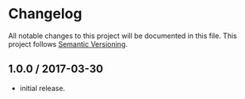 # Changelog
All notable changes to this project will be documented in this file.
This project follows [Semantic Versioning](http://semver.org).

## 1.0.0 / 2017-03-30
 - initial release.
